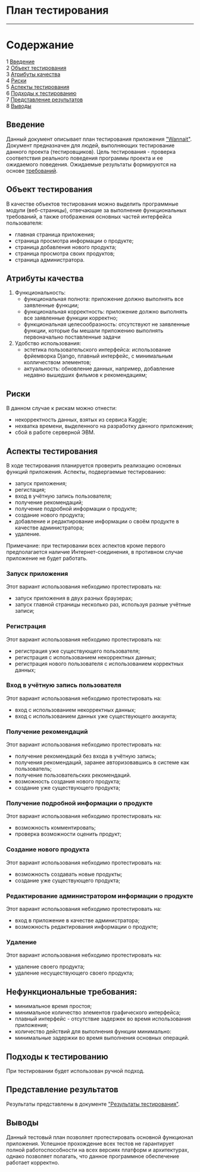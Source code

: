 # План тестирования
---

# Содержание
1 [Введение](#introduction)  
2 [Объект тестирования](#items)  
3 [Атрибуты качества](#quality)  
4 [Риски](#risk)  
5 [Аспекты тестирования](#features)  
6 [Подходы к тестированию](#approach)  
7 [Представление результатов](#pass)  
8 [Выводы](#conclusion)

<a name="introduction"/>

## Введение

Данный документ описывает план тестирования приложения ["Wannait"](https://github.com/L1ttl3S1st3r/wannait). Документ предназначен для людей, выполняющих тестирование данного проекта (тестировщиков). Цель тестирования - проверка соответствия реального поведения программы проекта и ее ожидаемого поведения. Ожидаемые результаты формируются на основе [требований](https://github.com/L1ttl3S1st3r/wannait/blob/master/Documents/Requirements/Requirements%20Document.md).

<a name="items"/>

## Объект тестирования

В качестве объектов тестирования можно выделить программные модули (веб-страницы), отвечающие за выполнение функциональных требований, а также отображения основных частей интерфейса пользователя:

* главная страница приложения;
* страница просмотра информации о продукте;
* страница добавления нового продукта;
* страница просмотра своих продуктов;
* страница администратора. 

<a name="quality"/>

## Атрибуты качества

1. Функциональность:
    - функциональная полнота: приложение должно выполнять все заявленные функции;
    - функциональная корректность: приложение должно выполнять все заявленные функции корректно;
    - функциональная целесообразность: отсутствуют не заявленные функции, которые бы мешали приложению выполнять первоначально поставленные задачи
2. Удобство использования:
    - эстетика пользовательского интерфейса: использование фрйемворка Django, плавный интерфейс, с минимальным колличеством элементов;
    - актуальность: обновление данных, например, добавление недавно вышедших фильмов к рекомендациям;

<a name="risk"/>

## Риски

В данном случае к рискам можно отнести:
* некорректность данных, взятых из сервиса Kaggle;
* нехватка времени, выделенного на разработку данного приложения;
* сбой в работе серверной ЭВМ.

<a name="features"/>

## Аспекты тестирования

В ходе тестирования планируется проверить реализацию основных функций приложения. Аспекты, подвергаемые тестированию: 
* запуск приложения;
* регистация;
* вход в учётную запись пользователя;
* получение рекомендаций;
* получение подробной информации о продукте;
* создание нового продукта;
* добавление и редактирование информации о своём продукте в качестве администратора;
* удаление.

Примечание: при тестировании всех аспектов кроме первого предполагается наличие Интернет-соединения, в противном случае приложение не будет работать.

### Запуск приложения
Этот вариант использования небходимо протестировать на:
* запуск приложения в двух разных браузерах;
* запуск главной страницы несколько раз, используя разные учётные записи;

### Регистрация
Этот вариант использования небходимо протестировать на:
* регистрация уже существующего пользователя;
* регистрация с использованием некорректных данных;
* регистрация нового пользователя с использованием корректных данных;


### Вход в учётную запись пользователя
Этот вариант использования небходимо протестировать на:
* вход с использованием некорректных данных;
* вход с использованием данных уже существующего аккаунта;

### Получение рекомендаций
Этот вариант использования небходимо протестировать на:
* получение рекомендаций без входа в учётную запись;
* получения рекомендаций, заранее авторизовавшись в системе как пользователь;
* получение пользовательских рекомендаций.
* возможность создания нового продукта;
* создание уже существующего продукта;

### Получение подробной информации о продукте
Этот вариант использования небходимо протестировать на:
* возможность комментировать;
* проверка возможности оценить продукт;

### Создание нового продукта
Этот вариант использования небходимо протестировать на:
* возможность создавать новые продукты;
* создание уже существующего продукта;

### Редактирование администратором информации о продукте
Этот вариант использования небходимо протестировать на:
* вход в приложение в качестве администратора;
* возможность редактирования информации о продукте;

### Удаление
Этот вариант использования небходимо протестировать на:
* удаление своего продукта;
* удаление несуществующего своего продукта;

## Нефункциональные требования:
* минимальное время простоя;
* минимальное количество элементов графического интерфейса;
* плавный интерфейс - отсутствие задержек во время использования приложения;
* количество действий для выполнения функции минимально:
* минимальные задержки во время выполнения основных операций.

<a name="approach"/>

## Подходы к тестированию

При тестировании будет использован ручной подход.

<a name="pass"/>

## Представление результатов

Результаты представлены  в документе ["Результаты тестирования"](https://github.com/AlexeiZakharchenia/Watch-Store/blob/master/Testing/TestResult.md).

<a name="conclusion"/>

## Выводы

Данный тестовый план позволяет протестировать основной функционал приложения. Успешное прохождение всех тестов не гарантирует полной работоспособности на всех версиях платформ и архитектурах, однако позволяет полагать, что данное программное обеспечение работает корректно.
